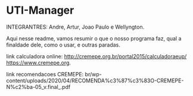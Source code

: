 # UTI-Manager
INTEGRANTRES: Andre, Artur, Joao Paulo e Wellyngton. 



Aqui nesse readme, vamos resumir o que o nosso programa faz, qual a finaldade dele, como o usar, e outras paradas.




link calculadora online: http://cremepe.org.br/portal2015/calculadoraeup/
https://www.cremepe.org.

link recomendacoes CREMEPE: br/wp-content/uploads/2020/04/RECOMENDA%c3%87%c3%83O-CREMEPE-N%c2%ba-05_v.final_.pdf
